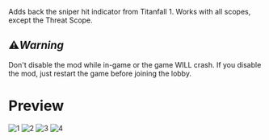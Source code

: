 Adds back the sniper hit indicator from Titanfall 1. Works with all scopes, except the Threat Scope.

## ⚠️***Warning***

Don't disable the mod while in-game or the game WILL crash. If you disable the mod, just restart the game before joining the lobby.

# Preview
![1](https://i.imgur.com/tPbEY8V.png)
![2](https://i.imgur.com/G3gZijT.png)
![3](https://i.imgur.com/fVQg2Fi.png)
![4](https://i.imgur.com/Kqvkky1.png)
